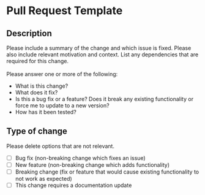 # Pull Request Template

## Description

Please include a summary of the change and which issue is fixed. Please also include relevant motivation and context. List any dependencies that are required for this change.<br><br>
Please answer one or more of the following:

- What is this change?
- What does it fix?
- Is this a bug fix or a feature? Does it break any existing functionality or force me to update to a new version?
- How has it been tested?

## Type of change

Please delete options that are not relevant.

- [ ] Bug fix (non-breaking change which fixes an issue)
- [ ] New feature (non-breaking change which adds functionality)
- [ ] Breaking change (fix or feature that would cause existing functionality to not work as expected)
- [ ] This change requires a documentation update